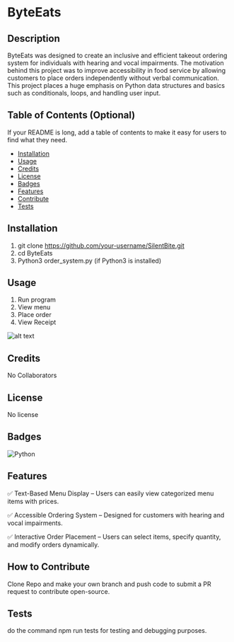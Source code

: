 # ByteEats

## Description

ByteEats was designed to create an inclusive and efficient takeout ordering system for individuals with hearing and vocal impairments. The motivation behind this project was to improve accessibility in food service by allowing customers to place orders independently without verbal communication. This project places a huge emphasis on Python data structures and basics such as conditionals, loops, and handling user input.

## Table of Contents (Optional)

If your README is long, add a table of contents to make it easy for users to find what they need.

- [Installation](#installation)
- [Usage](#usage)
- [Credits](#credits)
- [License](#license)
- [Badges](#badges)
- [Features](#features)
- [Contribute](#how-to-contribute)
- [Tests](#tests)

## Installation

1. git clone https://github.com/your-username/SilentBite.git
2. cd ByteEats
3. Python3 order_system.py (if Python3 is installed)

## Usage

1. Run program
2. View menu
3. Place order
4. View Receipt

![alt text](../Assets/python-terminal-receipt.png)

## Credits

No Collaborators

## License

No license

## Badges

![Python](https://img.shields.io/badge/Python-3.9-blue?logo=python&logoColor=white)

## Features

✅ Text-Based Menu Display – Users can easily view categorized menu items with prices.

✅ Accessible Ordering System – Designed for customers with hearing and vocal impairments.

✅ Interactive Order Placement – Users can select items, specify quantity, and modify orders dynamically.

## How to Contribute

Clone Repo and make your own branch and push code to submit a PR request to contribute open-source.

## Tests

do the command npm run tests for testing and debugging purposes.
